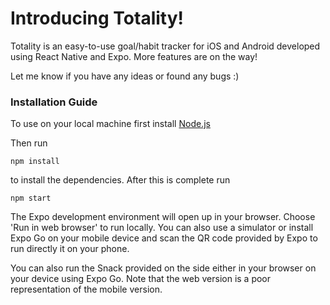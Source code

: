 # Introducing Totality!

Totality is an easy-to-use goal/habit tracker for iOS and Android developed using React Native and Expo. More features are on the way!

Let me know if you have any ideas or found any bugs :)

### Installation Guide

To use on your local machine first install <a href="https://nodejs.org/en">Node.js</a>

Then run 

`npm install`

to install the dependencies. After this is complete run 

`npm start`

The Expo development environment will open up in your browser. Choose 'Run in web browser' to run locally. You can also use a simulator or install Expo Go on your mobile device and scan the QR code provided by Expo to run directly it on your phone.

You can also run the Snack provided on the side either in your browser on your device using Expo Go. Note that the web version is a poor representation of the mobile version.
